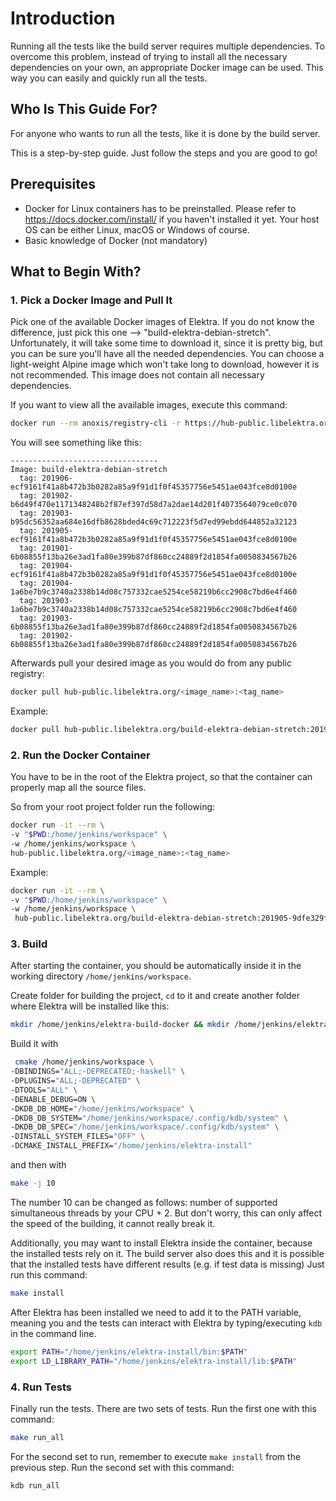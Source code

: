 # Introduction

Running all the tests like the build server requires multiple dependencies. To overcome this problem, instead of trying to install all the necessary dependencies on your own, an appropriate Docker image can be used. This way you can easily and quickly run all the tests.

## Who Is This Guide For?

For anyone who wants to run all the tests, like it is done by the build server.

This is a step-by-step guide. Just follow the steps and you are good to go!

## Prerequisites

- Docker for Linux containers has to be preinstalled. Please refer to https://docs.docker.com/install/ if you haven't installed it yet. Your host OS can be either Linux, macOS or Windows of course.
- Basic knowledge of Docker (not mandatory)

## What to Begin With?

### 1. Pick a Docker Image and Pull It

Pick one of the available Docker images of Elektra. If you do not know the difference, just pick this one --> "build-elektra-debian-stretch".
Unfortunately, it will take some time to download it, since it is pretty big, but you can be sure you'll have all the needed dependencies.
You can choose a light-weight Alpine image which won't take long to download, however it is not recommended. This image does not contain all necessary dependencies.

If you want to view all the available images, execute this command:

```sh
docker run --rm anoxis/registry-cli -r https://hub-public.libelektra.org
```

You will see something like this:

```
---------------------------------
Image: build-elektra-debian-stretch
  tag: 201906-ecf9161f41a8b472b3b0282a85a9f91d1f0f45357756e5451ae043fce8d0100e
  tag: 201902-b6d49f470e1171348248b2f87ef397d58d7a2dae14d201f4073564079ce0c070
  tag: 201903-b95dc56352aa684e16dfb8628bded4c69c712223f5d7ed99ebdd644852a32123
  tag: 201905-ecf9161f41a8b472b3b0282a85a9f91d1f0f45357756e5451ae043fce8d0100e
  tag: 201901-6b08855f13ba26e3ad1fa80e399b87df860cc24889f2d1854fa0050834567b26
  tag: 201904-ecf9161f41a8b472b3b0282a85a9f91d1f0f45357756e5451ae043fce8d0100e
  tag: 201904-1a6be7b9c3740a2338b14d08c757332cae5254ce58219b6cc2908c7bd6e4f460
  tag: 201903-1a6be7b9c3740a2338b14d08c757332cae5254ce58219b6cc2908c7bd6e4f460
  tag: 201903-6b08855f13ba26e3ad1fa80e399b87df860cc24889f2d1854fa0050834567b26
  tag: 201902-6b08855f13ba26e3ad1fa80e399b87df860cc24889f2d1854fa0050834567b26
```

Afterwards pull your desired image as you would do from any public registry:

```sh
docker pull hub-public.libelektra.org/<image_name>:<tag_name>
```

Example:

```sh
docker pull hub-public.libelektra.org/build-elektra-debian-stretch:201905-9dfe329fec01a6e40972ec4cc71874210f69933ab5f9e750a1c586fa011768ab
```

### 2. Run the Docker Container

You have to be in the root of the Elektra project, so that the container can properly map all the source files.

So from your root project folder run the following:

```sh
docker run -it --rm \
-v "$PWD:/home/jenkins/workspace" \
-w /home/jenkins/workspace \
hub-public.libelektra.org/<image_name>:<tag_name>
```

Example:

```sh
docker run -it --rm \
-v "$PWD:/home/jenkins/workspace" \
-w /home/jenkins/workspace \
 hub-public.libelektra.org/build-elektra-debian-stretch:201905-9dfe329fec01a6e40972ec4cc71874210f69933ab5f9e750a1c586fa011768ab
```

### 3. Build

After starting the container, you should be automatically inside it in the working directory `/home/jenkins/workspace`.

Create folder for building the project, `cd` to it and create another folder where Elektra will be installed like this:

```sh
mkdir /home/jenkins/elektra-build-docker && mkdir /home/jenkins/elektra-install && cd /home/jenkins/elektra-build-docker
```

Build it with

```sh
 cmake /home/jenkins/workspace \
-DBINDINGS="ALL;-DEPRECATED;-haskell" \
-DPLUGINS="ALL;-DEPRECATED" \
-DTOOLS="ALL" \
-DENABLE_DEBUG=ON \
-DKDB_DB_HOME="/home/jenkins/workspace" \
-DKDB_DB_SYSTEM="/home/jenkins/workspace/.config/kdb/system" \
-DKDB_DB_SPEC="/home/jenkins/workspace/.config/kdb/system" \
-DINSTALL_SYSTEM_FILES="OFF" \
-DCMAKE_INSTALL_PREFIX="/home/jenkins/elektra-install"
```

and then with

```sh
make -j 10
```

The number 10 can be changed as follows: number of supported simultaneous threads by your CPU + 2. But don't worry, this can only affect the speed of the building, it cannot really break it.

Additionally, you may want to install Elektra inside the container, because the installed tests rely on it.
The build server also does this and it is possible that the installed tests have different results (e.g. if test data is missing)
Just run this command:

```sh
make install
```

After Elektra has been installed we need to add it to the PATH variable, meaning you and the tests can interact with Elektra by typing/executing `kdb` in the command line.

```sh
export PATH="/home/jenkins/elektra-install/bin:$PATH"
export LD_LIBRARY_PATH="/home/jenkins/elektra-install/lib:$PATH"
```

### 4. Run Tests

Finally run the tests. There are two sets of tests. Run the first one with this command:

```sh
make run_all
```

For the second set to run, remember to execute `make install` from the previous step. Run the second set with this command:

```sh
kdb run_all
```
